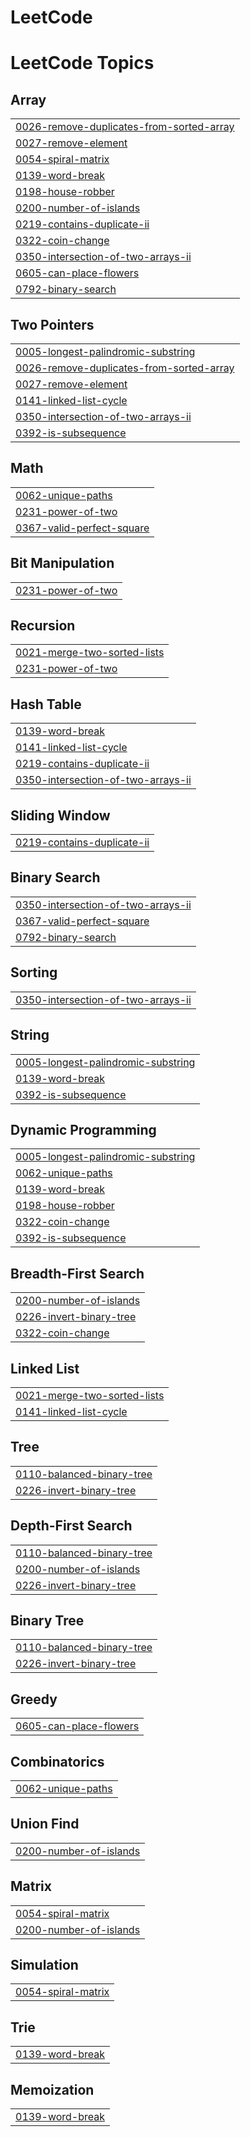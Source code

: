 # LeetCode
<!---LeetCode Topics Start-->
# LeetCode Topics
## Array
|  |
| ------- |
| [0026-remove-duplicates-from-sorted-array](https://github.com/ldg6282/LeetCode/tree/master/0026-remove-duplicates-from-sorted-array) |
| [0027-remove-element](https://github.com/ldg6282/LeetCode/tree/master/0027-remove-element) |
| [0054-spiral-matrix](https://github.com/ldg6282/LeetCode/tree/master/0054-spiral-matrix) |
| [0139-word-break](https://github.com/ldg6282/LeetCode/tree/master/0139-word-break) |
| [0198-house-robber](https://github.com/ldg6282/LeetCode/tree/master/0198-house-robber) |
| [0200-number-of-islands](https://github.com/ldg6282/LeetCode/tree/master/0200-number-of-islands) |
| [0219-contains-duplicate-ii](https://github.com/ldg6282/LeetCode/tree/master/0219-contains-duplicate-ii) |
| [0322-coin-change](https://github.com/ldg6282/LeetCode/tree/master/0322-coin-change) |
| [0350-intersection-of-two-arrays-ii](https://github.com/ldg6282/LeetCode/tree/master/0350-intersection-of-two-arrays-ii) |
| [0605-can-place-flowers](https://github.com/ldg6282/LeetCode/tree/master/0605-can-place-flowers) |
| [0792-binary-search](https://github.com/ldg6282/LeetCode/tree/master/0792-binary-search) |
## Two Pointers
|  |
| ------- |
| [0005-longest-palindromic-substring](https://github.com/ldg6282/LeetCode/tree/master/0005-longest-palindromic-substring) |
| [0026-remove-duplicates-from-sorted-array](https://github.com/ldg6282/LeetCode/tree/master/0026-remove-duplicates-from-sorted-array) |
| [0027-remove-element](https://github.com/ldg6282/LeetCode/tree/master/0027-remove-element) |
| [0141-linked-list-cycle](https://github.com/ldg6282/LeetCode/tree/master/0141-linked-list-cycle) |
| [0350-intersection-of-two-arrays-ii](https://github.com/ldg6282/LeetCode/tree/master/0350-intersection-of-two-arrays-ii) |
| [0392-is-subsequence](https://github.com/ldg6282/LeetCode/tree/master/0392-is-subsequence) |
## Math
|  |
| ------- |
| [0062-unique-paths](https://github.com/ldg6282/LeetCode/tree/master/0062-unique-paths) |
| [0231-power-of-two](https://github.com/ldg6282/LeetCode/tree/master/0231-power-of-two) |
| [0367-valid-perfect-square](https://github.com/ldg6282/LeetCode/tree/master/0367-valid-perfect-square) |
## Bit Manipulation
|  |
| ------- |
| [0231-power-of-two](https://github.com/ldg6282/LeetCode/tree/master/0231-power-of-two) |
## Recursion
|  |
| ------- |
| [0021-merge-two-sorted-lists](https://github.com/ldg6282/LeetCode/tree/master/0021-merge-two-sorted-lists) |
| [0231-power-of-two](https://github.com/ldg6282/LeetCode/tree/master/0231-power-of-two) |
## Hash Table
|  |
| ------- |
| [0139-word-break](https://github.com/ldg6282/LeetCode/tree/master/0139-word-break) |
| [0141-linked-list-cycle](https://github.com/ldg6282/LeetCode/tree/master/0141-linked-list-cycle) |
| [0219-contains-duplicate-ii](https://github.com/ldg6282/LeetCode/tree/master/0219-contains-duplicate-ii) |
| [0350-intersection-of-two-arrays-ii](https://github.com/ldg6282/LeetCode/tree/master/0350-intersection-of-two-arrays-ii) |
## Sliding Window
|  |
| ------- |
| [0219-contains-duplicate-ii](https://github.com/ldg6282/LeetCode/tree/master/0219-contains-duplicate-ii) |
## Binary Search
|  |
| ------- |
| [0350-intersection-of-two-arrays-ii](https://github.com/ldg6282/LeetCode/tree/master/0350-intersection-of-two-arrays-ii) |
| [0367-valid-perfect-square](https://github.com/ldg6282/LeetCode/tree/master/0367-valid-perfect-square) |
| [0792-binary-search](https://github.com/ldg6282/LeetCode/tree/master/0792-binary-search) |
## Sorting
|  |
| ------- |
| [0350-intersection-of-two-arrays-ii](https://github.com/ldg6282/LeetCode/tree/master/0350-intersection-of-two-arrays-ii) |
## String
|  |
| ------- |
| [0005-longest-palindromic-substring](https://github.com/ldg6282/LeetCode/tree/master/0005-longest-palindromic-substring) |
| [0139-word-break](https://github.com/ldg6282/LeetCode/tree/master/0139-word-break) |
| [0392-is-subsequence](https://github.com/ldg6282/LeetCode/tree/master/0392-is-subsequence) |
## Dynamic Programming
|  |
| ------- |
| [0005-longest-palindromic-substring](https://github.com/ldg6282/LeetCode/tree/master/0005-longest-palindromic-substring) |
| [0062-unique-paths](https://github.com/ldg6282/LeetCode/tree/master/0062-unique-paths) |
| [0139-word-break](https://github.com/ldg6282/LeetCode/tree/master/0139-word-break) |
| [0198-house-robber](https://github.com/ldg6282/LeetCode/tree/master/0198-house-robber) |
| [0322-coin-change](https://github.com/ldg6282/LeetCode/tree/master/0322-coin-change) |
| [0392-is-subsequence](https://github.com/ldg6282/LeetCode/tree/master/0392-is-subsequence) |
## Breadth-First Search
|  |
| ------- |
| [0200-number-of-islands](https://github.com/ldg6282/LeetCode/tree/master/0200-number-of-islands) |
| [0226-invert-binary-tree](https://github.com/ldg6282/LeetCode/tree/master/0226-invert-binary-tree) |
| [0322-coin-change](https://github.com/ldg6282/LeetCode/tree/master/0322-coin-change) |
## Linked List
|  |
| ------- |
| [0021-merge-two-sorted-lists](https://github.com/ldg6282/LeetCode/tree/master/0021-merge-two-sorted-lists) |
| [0141-linked-list-cycle](https://github.com/ldg6282/LeetCode/tree/master/0141-linked-list-cycle) |
## Tree
|  |
| ------- |
| [0110-balanced-binary-tree](https://github.com/ldg6282/LeetCode/tree/master/0110-balanced-binary-tree) |
| [0226-invert-binary-tree](https://github.com/ldg6282/LeetCode/tree/master/0226-invert-binary-tree) |
## Depth-First Search
|  |
| ------- |
| [0110-balanced-binary-tree](https://github.com/ldg6282/LeetCode/tree/master/0110-balanced-binary-tree) |
| [0200-number-of-islands](https://github.com/ldg6282/LeetCode/tree/master/0200-number-of-islands) |
| [0226-invert-binary-tree](https://github.com/ldg6282/LeetCode/tree/master/0226-invert-binary-tree) |
## Binary Tree
|  |
| ------- |
| [0110-balanced-binary-tree](https://github.com/ldg6282/LeetCode/tree/master/0110-balanced-binary-tree) |
| [0226-invert-binary-tree](https://github.com/ldg6282/LeetCode/tree/master/0226-invert-binary-tree) |
## Greedy
|  |
| ------- |
| [0605-can-place-flowers](https://github.com/ldg6282/LeetCode/tree/master/0605-can-place-flowers) |
## Combinatorics
|  |
| ------- |
| [0062-unique-paths](https://github.com/ldg6282/LeetCode/tree/master/0062-unique-paths) |
## Union Find
|  |
| ------- |
| [0200-number-of-islands](https://github.com/ldg6282/LeetCode/tree/master/0200-number-of-islands) |
## Matrix
|  |
| ------- |
| [0054-spiral-matrix](https://github.com/ldg6282/LeetCode/tree/master/0054-spiral-matrix) |
| [0200-number-of-islands](https://github.com/ldg6282/LeetCode/tree/master/0200-number-of-islands) |
## Simulation
|  |
| ------- |
| [0054-spiral-matrix](https://github.com/ldg6282/LeetCode/tree/master/0054-spiral-matrix) |
## Trie
|  |
| ------- |
| [0139-word-break](https://github.com/ldg6282/LeetCode/tree/master/0139-word-break) |
## Memoization
|  |
| ------- |
| [0139-word-break](https://github.com/ldg6282/LeetCode/tree/master/0139-word-break) |
<!---LeetCode Topics End-->